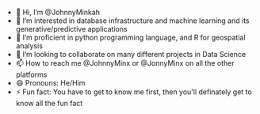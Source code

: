 - 👋 Hi, I’m @JohnnyMinkah
- 👀 I’m interested in database infrastructure and machine learning and its generative/predictive applications
- 🌱 I’m proficient in python programming language, and R for geospatial analysis
- 💞️ I’m looking to collaborate on many different projects in Data Science
- 📫 How to reach me @JohnnyMinx or @JonnyMinx on all the other platforms
- 😄 Pronouns: He/Him
- ⚡ Fun fact: You have to get to know me first, then you'll definately get to know all the fun fact 

<!---
JohnnyMinx/JohnnyMinx is a ✨ special ✨ repository because its `README.md` (this file) appears on your GitHub profile.
You can click the Preview link to take a look at your changes.
--->
